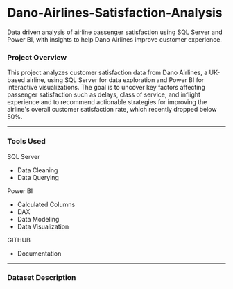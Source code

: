 # Dano-Airlines-Satisfaction-Analysis
Data driven analysis of airline passenger satisfaction using SQL Server and Power BI, with insights to help Dano Airlines improve customer experience.
### Project Overview
This project analyzes customer satisfaction data from Dano Airlines, a UK-based airline, using SQL Server for data exploration and Power BI for interactive visualizations.
The goal is to uncover key factors affecting passenger satisfaction such as delays, class of service, and inflight experience and to recommend actionable strategies for improving the airline's overall customer satisfaction rate, which recently dropped below 50%.

---
### Tools Used
SQL Server
  - Data Cleaning
  - Data Querying
    
Power BI
  - Calculated Columns
  - DAX
  - Data Modeling
  - Data Visualization
    
GITHUB
  - Documentation

---
### Dataset Description
 
